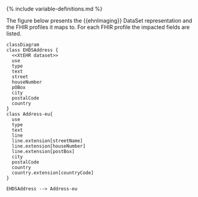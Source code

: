 {% include variable-definitions.md %}

The figure below presents the {{ehnImaging}} DataSet representation and the FHIR profiles it maps to. For each FHIR profile the impacted fields are listed.

```mermaid
classDiagram
class EHDSAddress {
  <<XtEHR dataset>>
  use
  type
  text
  street
  houseNumber
  pOBox
  city
  postalCode
  country
}
class Address-eu{
  use
  type
  text
  line
  line.extension[streetName]
  line.extension[houseNumber]
  line.extension[postBox]
  city
  postalCode
  country
  country.extension[countryCode]
}

EHDSAddress --> Address-eu
```

